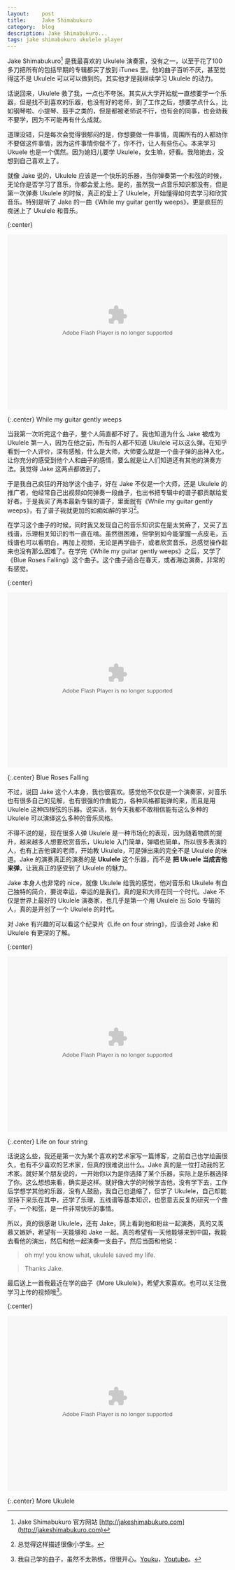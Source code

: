```yaml
---
layout:    post
title:     Jake Shimabukuro
category:  blog
description: Jake Shimabukuro...
tags: jake shimabukuro ukulele player
---
```

Jake Shimabukuro[^1] 是我最喜欢的 Ukulele 演奏家，没有之一，以至于花了100多刀把所有的包括早期的专辑都买了放到 iTunes 里。他的曲子百听不厌，甚至觉得这不是 Ukulele 可以可以做到的。其实他才是我继续学习 Ukulele 的动力。

话说回来，Ukulele 救了我，一点也不夸张。其实从大学开始就一直想要学一个乐器，但是找不到喜欢的乐器，也没有好的老师，到了工作之后，想要学点什么，比如钢琴啦、小提琴、鼓手之类的，但是都被老师说不行，也有会的同事，也会劝我不要学，因为不可能再有什么成就。

道理没错，只是每次会觉得很郁闷的是，你想要做一件事情，周围所有的人都劝你不要做这件事情，因为这件事情你做不了，你不行，让人有些伤心。本来学习 Ukuele 也是一个偶然。因为媳妇儿要学 Ukulele，女生嘛，好看。我陪她去，没想到自己喜欢上了。

就像 Jake 说的，Ukulele 应该是一个快乐的乐器，当你弹奏第一个和弦的时候，无论你是否学习了音乐，你都会爱上他。是的，虽然我一点音乐知识都没有，但是第一次弹奏 Ukulele 的时候，真正的爱上了 Ukulele，开始懂得如何去学习和欣赏音乐。特别是听了 Jake 的一曲《While my guitar gently weeps》，更是疯狂的痴迷上了 Ukulele 和音乐。

{:center}
<p><embed src="chrome-extension://alddjbjplgobbllfolehibiclbhmomla/player.swf?VideoIDS=XMzA0NTcyMzgw/v.swf" allowFullScreen="true" quality="high" width="100%" height="400" align="middle" allowScriptAccess="always" type="application/x-shockwave-flash"/></p>

{:.center}
While my guitar gently weeps

当我第一次听完这个曲子，整个人简直都不好了。我也知道为什么 Jake 被成为 Ukulele 第一人，因为在他之前，所有的人都不知道 Ukulele 可以这么弹。在知乎看到一个人评价，深有感触，什么是大师，大师要么就是一个曲子弹的出神入化，让你充分的感受到他个人和曲子的感情，要么就是让人们知道还有其他的演奏方法。我觉得 Jake 这两点都做到了。

于是我自己疯狂的开始学这个曲子，好在 Jake 不仅是一个大师，还是 Ukulele 的推广者，他经常自己出视频如何弹奏一段曲子，也出书把专辑中的谱子都贡献给爱好者。于是我买了两本最新专辑的谱子，里面就有《While my guitar gently weeps》，有了谱子我就更加的如痴如醉的学习[^3]。

在学习这个曲子的时候，同时我又发现自己的音乐知识实在是太贫瘠了，又买了五线谱，乐理相关知识的书一直在啃。虽然很困难，但学到如今能掌握一点皮毛，五线谱也可以看明白，再加上视频，无论是再学曲子，或者欣赏音乐，总感觉操作起来也没有那么困难了。在学完《While my guitar gently weeps》之后，又学了《Blue Roses Falling》这个曲子。这个曲子适合在春天，或者海边演奏，非常的有感觉。

{:center}
<p>
<embed src="chrome-extension://alddjbjplgobbllfolehibiclbhmomla/player.swf?VideoIDS=XNjgzNDc4ODA0/v.swf" allowFullScreen="true" quality="high" width="100%" height="400" align="middle" allowScriptAccess="always" type="application/x-shockwave-flash"></p>

{:.center}
Blue Roses Falling

不过，说回 Jake 这个人本身，我也很喜欢。感觉他不仅仅是一个演奏家，对音乐也有很多自己的见解，也有很强的作曲能力，各种风格都能弹的来，而且是用 Ukulele 这种四根弦的乐器。说实话，到今天我都不敢相信能有这么多种的 Ukulele 可以演绎这么多种的音乐风格。

不得不说的是，现在很多人弹 Ukulele 是一种市场化的表现，因为随着物质的提升，越来越多人想要欣赏音乐，Ukulele 入门简单，弹唱也简单，所以很多表演的人，也有上吉他课的老师，开始教 Ukulele，可是弹出来的完全不是 Ukulele 的味道。Jake 的演奏真正的演奏的是 **Ukulele** 这个乐器，而不是 **把 Ukuele 当成吉他来弹**，让我真正的感受到了 Ukulele 的魅力。

Jake 本身人也非常的 nice，就像 Ukulele 给我的感觉，他对音乐和 Ukulele 有自己独特的简介，要说幸运，幸运的是我们，真的是和大师在同一个时代。Jake 不仅是世界上最好的 Ukulele 演奏家，也几乎是第一个用 Ukulele 出 Solo 专辑的人，真的是开创了一个 Ukulele 的时代。

对 Jake 有兴趣的可以看这个纪录片《Life on four string》，应该会对 Jake 和 Ukulele 有更深的了解。

{:center}
<p>
<embed src="chrome-extension://alddjbjplgobbllfolehibiclbhmomla/player.swf?VideoIDS=XNTY2NTk0NDA0/v.swf" allowFullScreen="true" quality="high" width="100%" height="400" align="middle" allowScriptAccess="always" type="application/x-shockwave-flash"></p>

{:.center}
Life on four string

话说这么些，我还是第一次为某个喜欢的艺术家写一篇博客，之前自己也学绘画很久，也有不少喜欢的艺术家，但真的很难说出什么。Jake 真的是一位打动我的艺术家。就好某个朋友说的，一开始你以为是你选择了某个乐器，实际上是乐器选择了你。这么想想来看，确实是这样。就好像大学的时候学吉他，没有学下去，工作后学想学其他的乐器，没有人鼓励，我自己也退缩了，但学了 Ukulele，自己却能坚持下来乐在其中，还学了乐理，五线谱等基本知识，也愿意去反复的研究一个曲子，一个和弦，是一件非常快乐的事情。

所以，真的很感谢 Ukulele，还有 Jake，网上看到他和粉丝一起演奏，真的又羡慕又嫉妒，希望有一天能够和 Jake 一起。真的希望有一天他能够来到中国，我能去看他的演出，然后和他一起演奏一支曲子。然后当面和他说：

> oh my! you know what, ukulele saved my life.

> Thanks Jake.

最后送上一首我最近在学的曲子《More Ukulele》，希望大家喜欢。也可以关注我学习上传的视频哦[^2]。

{:center}
<p>
<embed src="chrome-extension://alddjbjplgobbllfolehibiclbhmomla/player.swf?VideoIDS=XOTAwOTA2OTA4/v.swf" allowFullScreen="true" quality="high" width="100%" height="400" align="middle" allowScriptAccess="always" type="application/x-shockwave-flash">
</p>

{:.center}
More Ukulele

[^1]: Jake Shimabukuro 官方网站 [http://jakeshimabukuro.com](http://jakeshimabukuro.com)

[^2]: 我自己学的曲子，虽然不太熟练，但很开心。[Youku](http://i.youku.com/u/UMTUxMTc5MjE2)，[Youtube](https://www.youtube.com/channel/UCYHSKDgPO6CBpDn4IvhB7rA)。

[^3]: 总觉得这样描述很像小学生。